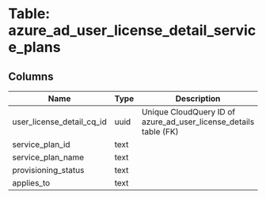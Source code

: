
# Table: azure_ad_user_license_detail_service_plans

## Columns
| Name        | Type           | Description  |
| ------------- | ------------- | -----  |
|user_license_detail_cq_id|uuid|Unique CloudQuery ID of azure_ad_user_license_details table (FK)|
|service_plan_id|text||
|service_plan_name|text||
|provisioning_status|text||
|applies_to|text||
